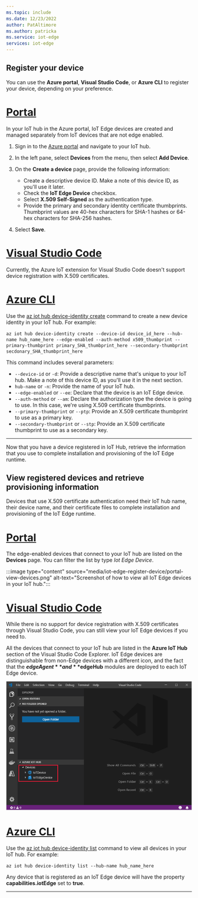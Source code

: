 ```yaml
---
ms.topic: include
ms.date: 12/23/2022
author: PatAltimore
ms.author: patricka
ms.service: iot-edge
services: iot-edge
---
```


## Register your device

You can use the **Azure portal**, **Visual Studio Code**, or **Azure CLI** to register your device, depending on your preference.

# [Portal](#tab/azure-portal)

In your IoT hub in the Azure portal, IoT Edge devices are created and managed separately from IoT devices that are not edge enabled.

1. Sign in to the [Azure portal](https://portal.azure.com) and navigate to your IoT hub.

1. In the left pane, select **Devices** from the menu, then select **Add Device**.

1. On the **Create a device** page, provide the following information:

   * Create a descriptive device ID. Make a note of this device ID, as you'll use it later.
   * Check the **IoT Edge Device** checkbox.
   * Select **X.509 Self-Signed** as the authentication type.
   * Provide the primary and secondary identity certificate thumbprints. Thumbprint values are 40-hex characters for SHA-1 hashes or 64-hex characters for SHA-256 hashes.

1. Select **Save**.

# [Visual Studio Code](#tab/visual-studio-code)

Currently, the Azure IoT extension for Visual Studio Code doesn't support device registration with X.509 certificates.

# [Azure CLI](#tab/azure-cli)

Use the [az iot hub device-identity create](/cli/azure/iot/hub/device-identity) command to create a new device identity in your IoT hub. For example:

   ```azurecli
   az iot hub device-identity create --device-id device_id_here --hub-name hub_name_here --edge-enabled --auth-method x509_thumbprint --primary-thumbprint primary_SHA_thumbprint_here --secondary-thumbprint secdonary_SHA_thumbprint_here
   ```

This command includes several parameters:

* `--device-id` or `-d`: Provide a descriptive name that's unique to your IoT hub. Make a note of this device ID, as you'll use it in the next section.
* `hub-name` or `-n`: Provide the name of your IoT hub.
* `--edge-enabled` or `--ee`: Declare that the device is an IoT Edge device.
* `--auth-method` or `--am`: Declare the authorization type the device is going to use. In this case, we're using X.509 certificate thumbprints.
* `--primary-thumbprint` or `--ptp`: Provide an X.509 certificate thumbprint to use as a primary key.
* `--secondary-thumbprint` or `--stp`: Provide an X.509 certificate thumbprint to use as a secondary key.

---

Now that you have a device registered in IoT Hub, retrieve the information that you use to complete installation and provisioning of the IoT Edge runtime.

## View registered devices and retrieve provisioning information

Devices that use X.509 certificate authentication need their IoT hub name, their device name, and their certificate files to complete installation and provisioning of the IoT Edge runtime.

# [Portal](#tab/azure-portal)

The edge-enabled devices that connect to your IoT hub are listed on the **Devices** page. You can filter the list by type *Iot Edge Device*. 

:::image type="content" source="media/iot-edge-register-device/portal-view-devices.png" alt-text="Screenshot of how to view all IoT Edge devices in your IoT hub.":::

# [Visual Studio Code](#tab/visual-studio-code)

While there is no support for device registration with X.509 certificates through Visual Studio Code, you can still view your IoT Edge devices if you need to.

All the devices that connect to your IoT hub are listed in the **Azure IoT Hub** section of the Visual Studio Code Explorer. IoT Edge devices are distinguishable from non-Edge devices with a different icon, and the fact that the **$edgeAgent** and **$edgeHub** modules are deployed to each IoT Edge device.

![Use VS Code to view all IoT Edge devices in your IoT hub](media/iot-edge-register-device-x509/view-devices.png)

# [Azure CLI](#tab/azure-cli)

Use the [az iot hub device-identity list](/cli/azure/iot/hub/device-identity) command to view all devices in your IoT hub. For example:

   ```azurecli
   az iot hub device-identity list --hub-name hub_name_here
   ```

Any device that is registered as an IoT Edge device will have the property **capabilities.iotEdge** set to **true**.

---

